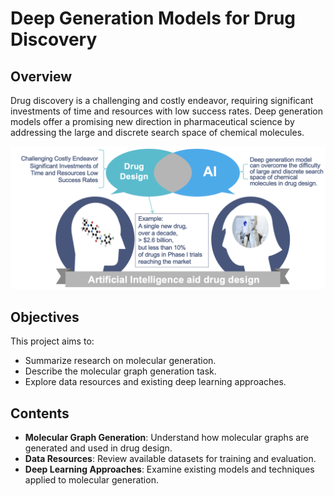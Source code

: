 # Deep Generation Models for Drug Discovery

## Overview

Drug discovery is a challenging and costly endeavor, requiring significant investments of time and resources with low success rates. Deep generation models offer a promising new direction in pharmaceutical science by addressing the large and discrete search space of chemical molecules.

![Background](background.png)

## Objectives

This project aims to:

- Summarize research on molecular generation.
- Describe the molecular graph generation task.
- Explore data resources and existing deep learning approaches.

## Contents

- **Molecular Graph Generation**: Understand how molecular graphs are generated and used in drug design.
- **Data Resources**: Review available datasets for training and evaluation.
- **Deep Learning Approaches**: Examine existing models and techniques applied to molecular generation.
